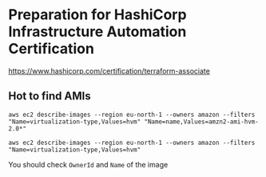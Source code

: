 # Preparation for HashiCorp Infrastructure Automation Certification

https://www.hashicorp.com/certification/terraform-associate

## Hot to find AMIs

```aws ec2 describe-images --region eu-north-1 --owners amazon --filters  "Name=virtualization-type,Values=hvm" "Name=name,Values=amzn2-ami-hvm-2.0*"```

```aws ec2 describe-images --region eu-north-1 --owners amazon --filters  "Name=virtualization-type,Values=hvm"```

You should check `OwnerId` and `Name` of the image
